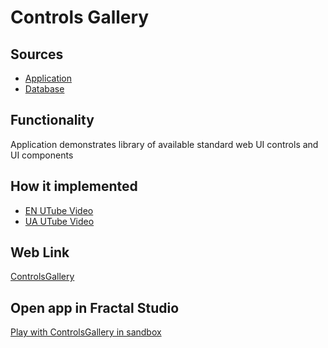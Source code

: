 # Controls Gallery

## Sources

- [Application](https://github.com/LearnFractal/FractalPlatform/tree/main/FractalPlatform.Examples/Applications/ControlsGallery/ControlsGalleryApplication.cs)
- [Database](https://github.com/LearnFractal/FractalPlatform/tree/main/FractalPlatform.Examples/Databases/ControlsGallery)

## Functionality

Application demonstrates library of available 
standard web UI controls and UI components

## How it implemented

- [EN UTube Video](https://fraplat.tech/jupiter/UTube?tag=111)
- [UA UTube Video](https://fraplat.tech/jupiter/UTube?tag=211)

## Web Link

[ControlsGallery](https://fraplat.tech/jupiter/ControlsGallery)

## Open app in Fractal Studio

[Play with ControlsGallery in sandbox](https://fraplat.tech/mars/FractalStudio/?tag=ControlsGallery+template)



